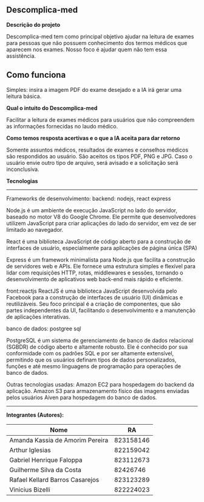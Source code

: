  **Descomplica-med**
  -----------------
 
**Descrição do projeto**

Descomplica-med tem como principal objetivo ajudar na leitura de exames para pessoas que não possuem conhecimento dos termos médicos que aparecem nos exames. Nosso foco é ajudar quem não tem essa assistência. 

**Como funciona**
-
Simples: insira a imagem PDF do exame desejado e a IA irá gerar uma leitura básica.

 **Qual o intuito do  Descomplica-med**  

 Facilitar a leitura de exames médicos para usuários que não compreendem as informações fornecidas no laudo médico.

**Como temos resposta acertivas e o que a IA aceita para dar retorno**

Somente assuntos médicos, resultados de exames e conselhos médicos são respondidos ao usuário. São aceitos os tipos PDF, PNG e JPG. Caso o usuário envie outro tipo de arquivo, será avisado e a solicitação será inconclusiva.

**Tecnologias**
__________________________

Frameworks de desenvolvimento:
backend:
nodejs, react express 

Node.js é um ambiente de execução JavaScript no lado do servidor, baseado no motor V8 do Google Chrome. Ele permite que desenvolvedores utilizem JavaScript para criar aplicações do lado do servidor, em vez de ser limitado ao navegador.

React é uma biblioteca JavaScript de código aberto para a construção de interfaces de usuário, especialmente para aplicações de página única (SPA)

 Express é um framework minimalista para Node.js que facilita a construção de servidores web e APIs. Ele fornece uma estrutura simples e flexível para lidar com requisições HTTP, rotas, middlewares e sessões, tornando o desenvolvimento de aplicativos web back-end mais rápido e eficiente.

front:reactjs
ReactJS é uma biblioteca JavaScript desenvolvida pelo Facebook para a construção de interfaces de usuário (UI) dinâmicas e reutilizáveis. Seu foco principal é a criação de componentes, que são partes independentes da UI, facilitando o desenvolvimento e a manutenção de aplicações interativas.

banco de dados:
postgree sql

PostgreSQL é um sistema de gerenciamento de banco de dados relacional (SGBDR) de código aberto e altamente robusto. Ele é conhecido por sua conformidade com os padrões SQL e por ser altamente extensível, permitindo que os usuários definam tipos de dados personalizados, funções e até mesmo linguagens de programação para operações de banco de dados.


Outras tecnologias usadas:
Amazon EC2 para hospedagem do backend da aplicação.
Amazon S3 para armazenamento físico das imagens enviadas pelos usuários
Aiven para hospedagem do banco de dados.

_______________________________________
**Integrantes (Autores):**

| Nome                                | RA        |
| ----------------------------------- | --------- |
| Amanda Kassia de Amorim Pereira     | 823158146 |
| Arthur Iglesias                     | 822159042 |
| Gabriel Henrique Faloppa            | 823112673 |
| Guilherme Silva da Costa            | 82426746  |
| Rafael Kellard Barros Casarejos     | 823123289 |
| Vinicius Bizelli                    | 822224023 |



